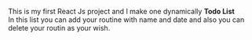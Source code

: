 This is my first React Js project and I make one dynamically <b>Todo List</b>
<br/>
In this list you can add your routine with name and date and also you can delete your routin as your wish.
<br/>
